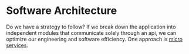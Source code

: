 # Software Architecture

Do we have a strategy to follow? If we break down the application into independent modules that communicate solely through an api, we can optimize our engineering and software efficiency. One approach is [micro services](https://microservices.io/).